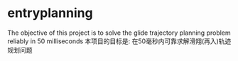 # entryplanning
 The objective of this project is to solve the glide trajectory planning problem reliably in 50 milliseconds
 本项目的目标是: 在50毫秒内可靠求解滑翔(再入)轨迹规划问题
